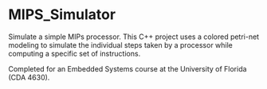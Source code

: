 # MIPS_Simulator
Simulate a simple MIPs processor. This C++ project uses a colored petri-net modeling to simulate the individual steps taken by a processor while computing a specific set of instructions.

Completed for an Embedded Systems course at the University of Florida (CDA 4630).

